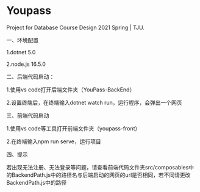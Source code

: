 # Youpass

Project for Database Course Design 2021 Spring | TJU.



一、环境配置

1.dotnet 5.0

2.node.js  16.5.0

二、后端代码启动：

1.使用vs code打开后端文件夹（YouPass-BackEnd）

2.设置终端后，在终端输入dotnet watch run，运行程序，会弹出一个网页

三、前端代码启动

1.使用vs code等工具打开前端文件夹（youpass-front）

2.在终端输入npm run serve，运行项目

四、提示

若出现无法注册、无法登录等问题，请查看前端代码文件夹src/composables中的BackendPath.js中的路径名与后端启动的网页的url是否相同，若不同请更改BackendPath.js中的路径
